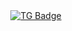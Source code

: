  <div id="badges" align ="center">
  <a href="https://t.me/Alectse">
    <img src="https://img.shields.io/badge/TG-blue?style=for-the-badge&logo=TG&logoColor=white" alt="TG Badge" />
  </a>
</div>

<!--
**Alexsuzztse/Alexsuzztse** is a ✨ _special_ ✨ repository because its `README.md` (this file) appears on your GitHub profile.

Here are some ideas to get you started:

- 🔭 I’m currently working on ...
- 🌱 I’m currently learning ...
- 👯 I’m looking to collaborate on ...
- 🤔 I’m looking for help with ...
- 💬 Ask me about ...
- 📫 How to reach me: ...
- 😄 Pronouns: ...
- ⚡ Fun fact: ...
-->
